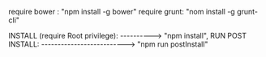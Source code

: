 require bower : "npm install -g bower"
require grunt: "nom install -g grunt-cli"

INSTALL (require Root privilege): ----------> "npm install",
RUN POST INSTALL: --------------------------> "npm run postInstall"